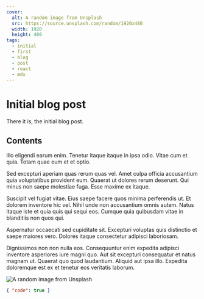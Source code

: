 ```yaml
---
cover:
  alt: A random image from Unsplash
  src: https://source.unsplash.com/random/1920x480
  width: 1920
  height: 480
tags:
  - initial
  - first
  - blog
  - post
  - react
  - mdx
---
```


# Initial blog post

There it is, the initial blog post.

## Contents

Illo eligendi earum enim. Tenetur itaque itaque in ipsa odio. Vitae cum et quia. Totam quae eum et et optio.

Sed excepturi aperiam quas rerum quas vel. Amet culpa officia accusantium quia voluptatibus provident eum. Quaerat ut dolores rerum deserunt. Qui minus non saepe molestiae fuga. Esse maxime ex itaque.

<section class="full-bleed">
<amp-img alt="A random image from unsplash" src="https://source.unsplash.com/random/1920x600" height="600" width="1920" layout="responsive" />
</section>

Suscipit vel fugiat vitae. Eius saepe facere quos minima perferendis ut. Et dolorem inventore hic vel. Nihil unde non accusantium omnis autem. Natus itaque iste et quia quis qui sequi eos. Cumque quia quibusdam vitae in blanditiis non quos qui.

Aspernatur occaecati sed cupiditate sit. Excepturi voluptas quis distinctio et saepe maiores vero. Dolores itaque consectetur adipisci laboriosam.

Dignissimos non non nulla eos. Consequuntur enim expedita adipisci inventore asperiores iure magni quo. Aut sit excepturi consequatur et natus magnam ut. Quaerat quo quod laudantium. Aliquid aut ipsa illo. Expedita doloremque est ex et tenetur eos veritatis laborum.

![A random image from Unsplash](https://source.unsplash.com/random/800x600)

```json
{ "code": true }
```
